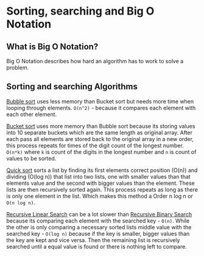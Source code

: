# Sorting, searching and Big O Notation
## What is Big O Notation?
Big O Notation describes how hard an algorithm has to work to solve a problem.

## Sorting and searching Algorithms

[Bubble sort](BubbleSort.java) uses less memory than Bucket sort but needs more time when looping through elements. `O(n^2)` - because it compares each element with each other element.

[Bucket sort](BucketSort.java) uses more memory than Bubble sort because its storing values into 10 separate buckets which are the same length as original array. 
After each pass all elements are stored back to the original array in a new order, this process repeats for times of the digit count of the longest number. 
`O(n*k)` where `k` is count of the digits in the longest number and `n` is count of values to be sorted.

[Quick sort](QuickSort.java) sorts a list by finding its first elements correct position (O(n)) and dividing (O(log n)) that list into two lists, one with smaller 
values than that elements value and the second with bigger values than the element. These lists are then recursively sorted again. 
This process repeats as long as there is only one element in the list. Which makes this method a Order n log n or `O(n log n)`.

[Recursive Linear Search](RecursiveLinearSearch.java) can be a lot slower than [Recursive Binary Search](RecursiveBinarySearch.java) because its comparing each element with the searched key - `O(n)`.
While the other is only comparing a necessary sorted lists middle value with the searched key - `O(log n)` because if the key is smaller, bigger values than the key are kept and vice versa. 
Then the remaining list is recursively searched until a equal value is found or there is nothing left to compare.
